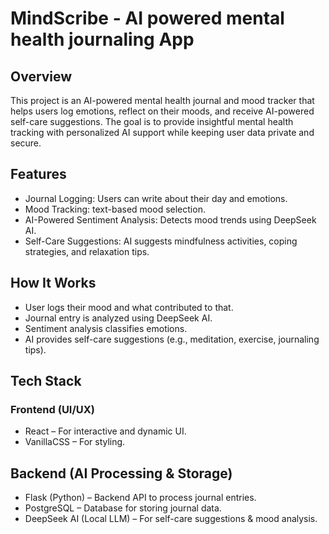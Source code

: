 # MindScribe - AI powered mental health journaling App

## Overview
This project is an AI-powered mental health journal and mood tracker that helps users log emotions, reflect on their moods, and receive AI-powered self-care suggestions. The goal is to provide insightful mental health tracking with personalized AI support while keeping user data private and secure.

## Features

- Journal Logging: Users can write about their day and emotions.
- Mood Tracking: text-based mood selection.
- AI-Powered Sentiment Analysis: Detects mood trends using DeepSeek AI.
- Self-Care Suggestions: AI suggests mindfulness activities, coping strategies, and relaxation tips.

## How It Works

- User logs their mood and what contributed to that.
- Journal entry is analyzed using DeepSeek AI.
- Sentiment analysis classifies emotions.
- AI provides self-care suggestions (e.g., meditation, exercise, journaling tips).

## Tech Stack
### Frontend (UI/UX)
- React – For interactive and dynamic UI.
- VanillaCSS – For styling.

## Backend (AI Processing & Storage)
- Flask (Python) – Backend API to process journal entries.
- PostgreSQL – Database for storing journal data.
- DeepSeek AI (Local LLM) – For self-care suggestions & mood analysis.
